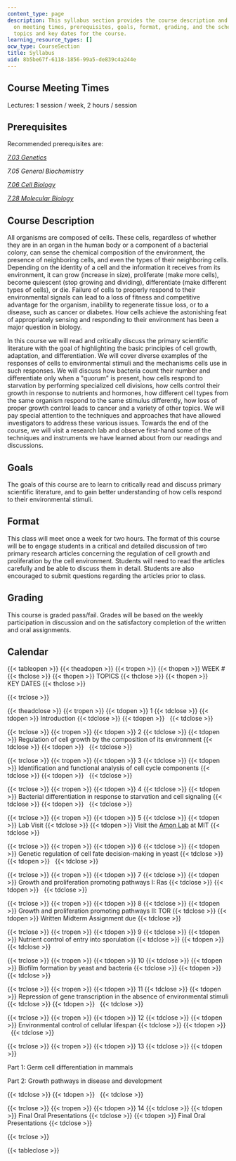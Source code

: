 ```yaml
---
content_type: page
description: This syllabus section provides the course description and information
  on meeting times, prerequisites, goals, format, grading, and the schedule of lecture
  topics and key dates for the course.
learning_resource_types: []
ocw_type: CourseSection
title: Syllabus
uid: 8b5be67f-6118-1856-99a5-de839c4a244e
---
```


Course Meeting Times
--------------------

Lectures: 1 session / week, 2 hours / session

Prerequisites
-------------

Recommended prerequisites are:

[_7.03 Genetics_](/courses/7-03-genetics-fall-2004)

_7.05 General Biochemistry_

[_7.06 Cell Biology_](/courses/7-06-cell-biology-spring-2007)

[_7.28 Molecular Biology_](/courses/7-28-molecular-biology-spring-2005)

Course Description
------------------

All organisms are composed of cells. These cells, regardless of whether they are in an organ in the human body or a component of a bacterial colony, can sense the chemical composition of the environment, the presence of neighboring cells, and even the types of their neighboring cells. Depending on the identity of a cell and the information it receives from its environment, it can grow (increase in size), proliferate (make more cells), become quiescent (stop growing and dividing), differentiate (make different types of cells), or die. Failure of cells to properly respond to their environmental signals can lead to a loss of fitness and competitive advantage for the organism, inability to regenerate tissue loss, or to a disease, such as cancer or diabetes. How cells achieve the astonishing feat of appropriately sensing and responding to their environment has been a major question in biology.

In this course we will read and critically discuss the primary scientific literature with the goal of highlighting the basic principles of cell growth, adaptation, and differentiation. We will cover diverse examples of the responses of cells to environmental stimuli and the mechanisms cells use in such responses. We will discuss how bacteria count their number and differentiate only when a "quorum" is present, how cells respond to starvation by performing specialized cell divisions, how cells control their growth in response to nutrients and hormones, how different cell types from the same organism respond to the same stimulus differently, how loss of proper growth control leads to cancer and a variety of other topics. We will pay special attention to the techniques and approaches that have allowed investigators to address these various issues. Towards the end of the course, we will visit a research lab and observe first-hand some of the techniques and instruments we have learned about from our readings and discussions.

Goals
-----

The goals of this course are to learn to critically read and discuss primary scientific literature, and to gain better understanding of how cells respond to their environmental stimuli.

Format
------

This class will meet once a week for two hours. The format of this course will be to engage students in a critical and detailed discussion of two primary research articles concerning the regulation of cell growth and proliferation by the cell environment. Students will need to read the articles carefully and be able to discuss them in detail. Students are also encouraged to submit questions regarding the articles prior to class.

Grading
-------

This course is graded pass/fail. Grades will be based on the weekly participation in discussion and on the satisfactory completion of the written and oral assignments.

Calendar
--------

{{< tableopen >}}
{{< theadopen >}}
{{< tropen >}}
{{< thopen >}}
WEEK #
{{< thclose >}}
{{< thopen >}}
TOPICS
{{< thclose >}}
{{< thopen >}}
KEY DATES
{{< thclose >}}

{{< trclose >}}

{{< theadclose >}}
{{< tropen >}}
{{< tdopen >}}
1
{{< tdclose >}}
{{< tdopen >}}
Introduction
{{< tdclose >}}
{{< tdopen >}}
 
{{< tdclose >}}

{{< trclose >}}
{{< tropen >}}
{{< tdopen >}}
2
{{< tdclose >}}
{{< tdopen >}}
Regulation of cell growth by the composition of its environment
{{< tdclose >}}
{{< tdopen >}}
 
{{< tdclose >}}

{{< trclose >}}
{{< tropen >}}
{{< tdopen >}}
3
{{< tdclose >}}
{{< tdopen >}}
Identification and functional analysis of cell cycle components
{{< tdclose >}}
{{< tdopen >}}
 
{{< tdclose >}}

{{< trclose >}}
{{< tropen >}}
{{< tdopen >}}
4
{{< tdclose >}}
{{< tdopen >}}
Bacterial differentiation in response to starvation and cell signaling
{{< tdclose >}}
{{< tdopen >}}
 
{{< tdclose >}}

{{< trclose >}}
{{< tropen >}}
{{< tdopen >}}
5
{{< tdclose >}}
{{< tdopen >}}
Lab Visit
{{< tdclose >}}
{{< tdopen >}}
Visit the [Amon Lab](http://amonlab.scripts.mit.edu/) at MIT
{{< tdclose >}}

{{< trclose >}}
{{< tropen >}}
{{< tdopen >}}
6
{{< tdclose >}}
{{< tdopen >}}
Genetic regulation of cell fate decision-making in yeast
{{< tdclose >}}
{{< tdopen >}}
 
{{< tdclose >}}

{{< trclose >}}
{{< tropen >}}
{{< tdopen >}}
7
{{< tdclose >}}
{{< tdopen >}}
Growth and proliferation promoting pathways I: Ras
{{< tdclose >}}
{{< tdopen >}}
 
{{< tdclose >}}

{{< trclose >}}
{{< tropen >}}
{{< tdopen >}}
8
{{< tdclose >}}
{{< tdopen >}}
Growth and proliferation promoting pathways II: TOR
{{< tdclose >}}
{{< tdopen >}}
Written Midterm Assignment due
{{< tdclose >}}

{{< trclose >}}
{{< tropen >}}
{{< tdopen >}}
9
{{< tdclose >}}
{{< tdopen >}}
Nutrient control of entry into sporulation
{{< tdclose >}}
{{< tdopen >}}
 
{{< tdclose >}}

{{< trclose >}}
{{< tropen >}}
{{< tdopen >}}
10
{{< tdclose >}}
{{< tdopen >}}
Biofilm formation by yeast and bacteria
{{< tdclose >}}
{{< tdopen >}}
 
{{< tdclose >}}

{{< trclose >}}
{{< tropen >}}
{{< tdopen >}}
11
{{< tdclose >}}
{{< tdopen >}}
Repression of gene transcription in the absence of environmental stimuli
{{< tdclose >}}
{{< tdopen >}}
 
{{< tdclose >}}

{{< trclose >}}
{{< tropen >}}
{{< tdopen >}}
12
{{< tdclose >}}
{{< tdopen >}}
Environmental control of cellular lifespan
{{< tdclose >}}
{{< tdopen >}}
 
{{< tdclose >}}

{{< trclose >}}
{{< tropen >}}
{{< tdopen >}}
13
{{< tdclose >}}
{{< tdopen >}}


Part 1: Germ cell differentiation in mammals

Part 2: Growth pathways in disease and development


{{< tdclose >}}
{{< tdopen >}}
 
{{< tdclose >}}

{{< trclose >}}
{{< tropen >}}
{{< tdopen >}}
14
{{< tdclose >}}
{{< tdopen >}}
Final Oral Presentations
{{< tdclose >}}
{{< tdopen >}}
Final Oral Presentations
{{< tdclose >}}

{{< trclose >}}

{{< tableclose >}}